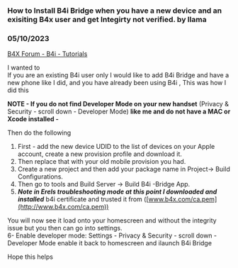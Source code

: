 ### How to Install B4i Bridge when you have a new device and an exisiting B4x user and get Integirty not verified. by llama
### 05/10/2023
[B4X Forum - B4i - Tutorials](https://www.b4x.com/android/forum/threads/147901/)

I wanted to   
If you are an existing B4i user only I would like to add B4i Bridge and have a new phone like I did, and you have already been using B4i , This was how I did this  
  
**NOTE - If you do not find Developer Mode on your new handset** (Privacy & Security - scroll down - Developer Mode) **like me and do not have a MAC or Xcode installed -**  
  
Then do the following  
  
  
1. First - add the new device UDID to the list of devices on your Apple account, create a new provision profile and download it.  
2. Then replace that with your old mobile provision you had.  
3. Create a new project and then add your package name in Project-> Build Configurations.  
4. Then go to tools and Build Server -> Build B4i -Bridge App.  
5. ***Note in Erels troubleshooting mode at this point I downloaded and installed*** b4i certificate and trusted it from ([www.b4x.com/ca.pem](http://www.b4x.com/ca.pem))  
  
You will now see it load onto your homescreen and without the integrity issue but you then can go into settings.  
6- Enable developer mode: Settings - Privacy & Security - scroll down - Developer Mode enable it back to homescreen and ilaunch B4i Bridge  
  
Hope this helps
